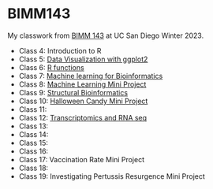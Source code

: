 # BIMM143

My classwork from [BIMM 143](https://bioboot.github.io/bimm143_W23/) at UC San Diego Winter 2023.

- Class 4: Introduction to R
- Class 5: [Data Visualization with ggplot2](https://github.com/schu-shoe/Bimm143_github/blob/main/class05/class05.md)
- Class 6: [R functions](https://github.com/schu-shoe/Bimm143_github/blob/main/class06/class06.md)
- Class 7: [Machine learning for Bioinformatics](https://github.com/schu-shoe/Bimm143_github/blob/main/Class%2007:%20Machine%20learning%201/Class7.md)
- Class 8: [Machine Learning Mini Project](https://github.com/schu-shoe/Bimm143_github/blob/main/Class%2008%20Mini%20Project/Class%208%20Machine%20learning%20mini%20project.md)
- Class 9: [Structural Bioinformatics](https://github.com/schu-shoe/Bimm143_github/blob/main/Class09/class09%20structural%20bioinformatics%201.md)
- Class 10: [Halloween Candy Mini Project](https://github.com/schu-shoe/Bimm143_github/blob/main/Halloween%20Mini%20Project/Halloween%20mini%20project.qmd)
- Class 11: 
- Class 12: [Transcriptomics and RNA seq](https://github.com/schu-shoe/Bimm143_github/blob/main/Class%2012:%20Transcriptomics%20and%20RNA%20seq/class%2012-%20Transcriptomics%20and%20RNA%20seq.md)
- Class 13:
- Class 14:
- Class 15:
- Class 16:
- Class 17: Vaccination Rate Mini Project
- Class 18:
- Class 19: Investigating Pertussis Resurgence Mini Project
